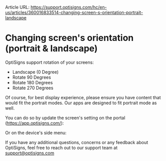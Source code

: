 Article URL: https://support.optisigns.com/hc/en-us/articles/360016833514-changing-screen-s-orientation-portrait-landscape

# Changing screen's orientation (portrait & landscape)

OptiSigns support rotation of your screens:

  * Landscape (0 Degree)
  * Rotate 90 Degrees
  * Rotate 180 Degrees
  * Rotate 270 Degrees

Of course, for best display experience, please ensure you have content that
would fit the portrait modes. Our apps are designed to fit portrait mode as
well.

You can do so by update the screen's setting on the portal
(<https://app.optisigns.com/>):

Or on the device's side menu:

If you have any additional questions, concerns or any feedback about
OptiSigns, feel free to reach out to our support team at
[support@optisigns.com](mailto:support@optisigns.com)

